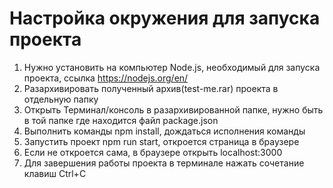 # Настройка окружения для запуска проекта
1. Нужно установить на компьютер Node.js, необходимый для запуска проекта, ссылка https://nodejs.org/en/
2. Разархивировать полученный архив(test-me.rar) проекта в отдельную папку
3. Открыть Терминал/консоль в разархивированной папке, нужно быть в той папке где находится файл package.json
4. Выполнить команды npm install, дождаться исполнения команды
5. Запустить проект npm run start, откроется страница в браузере
6. Если не откроется сама, в браузере открыть localhost:3000
7. Для завершения работы проекта в терминале нажать сочетание клавиш Ctrl+C 
